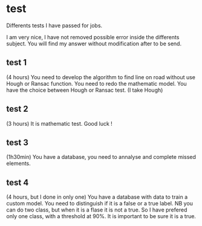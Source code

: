 # test
Differents tests I have passed for jobs.

I am very nice, I have not removed possible error inside the differents subject. You will find my answer without modification after to be send.

## test 1

(4 hours)
You need to develop the algorithm to find line on road without use Hough or Ransac function. You need to redo the mathematic model. 
You have the choice between Hough or Ransac test. (I take Hough)

## test 2

(3 hours)
It is mathematic test. Good luck !

## test 3

(1h30min)
You have a database, you need to annalyse and complete missed elements.

## test 4

(4 hours, but I done in only one)
You have a database with data to train a custom model. You need to distinguish if it is a false or a true label. NB you can do two class, but when it is a flase it is not a true. So I have prefered only one class, with a threshold at 90%. It is important to be sure it is a true.
